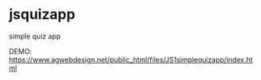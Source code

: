 # jsquizapp
simple quiz app

DEMO: https://www.agwebdesign.net/public_html/files/JS1simplequizapp/index.html
